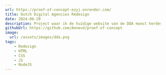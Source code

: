 ```yaml
---
url: https://proof-of-concept-ezyj.onrender.com/
title: Dutch Digital Agencies Redesign
date: 2024-06-20
description: Project waar ik de huidige website van de DDA moest herdesignen en bouwen.
githubUrl: https://github.com/Annevd/proof-of-concept
image:
  url: /assets/images/dda.png
tags:
    - Redesign
    - HTML
    - CSS
    - JS
    - NodeJS
---
```

